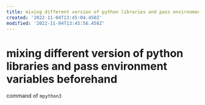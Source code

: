 ```yaml
---
title: mixing different version of python libraries and pass environment variables beforehand
created: '2022-11-04T13:45:04.450Z'
modified: '2022-11-04T13:45:56.458Z'
---
```


# mixing different version of python libraries and pass environment variables beforehand

command of `mpython3`
```bash

```
